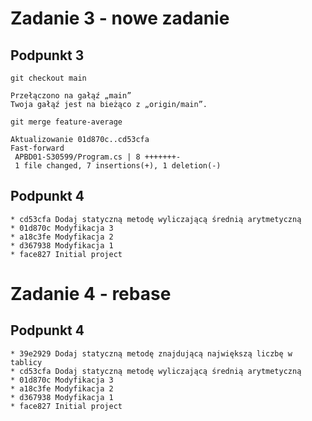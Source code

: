 # Zadanie 3 - nowe zadanie

## Podpunkt 3

`git checkout main`

```
Przełączono na gałąź „main”
Twoja gałąź jest na bieżąco z „origin/main”.
```

`git merge feature-average`

```
Aktualizowanie 01d870c..cd53cfa
Fast-forward
 APBD01-S30599/Program.cs | 8 +++++++-
 1 file changed, 7 insertions(+), 1 deletion(-)
```

## Podpunkt 4

```
* cd53cfa Dodaj statyczną metodę wyliczającą średnią arytmetyczną
* 01d870c Modyfikacja 3
* a18c3fe Modyfikacja 2
* d367938 Modyfikacja 1
* face827 Initial project
```

# Zadanie 4 - rebase

## Podpunkt 4

```
* 39e2929 Dodaj statyczną metodę znajdującą największą liczbę w tablicy
* cd53cfa Dodaj statyczną metodę wyliczającą średnią arytmetyczną
* 01d870c Modyfikacja 3
* a18c3fe Modyfikacja 2
* d367938 Modyfikacja 1
* face827 Initial project
```
